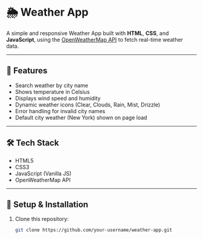 # 🌦️ Weather App

A simple and responsive Weather App built with **HTML**, **CSS**, and **JavaScript**, using the [OpenWeatherMap API](https://openweathermap.org/api) to fetch real-time weather data.

---

## 🚀 Features
- Search weather by city name  
- Shows temperature in Celsius  
- Displays wind speed and humidity  
- Dynamic weather icons (Clear, Clouds, Rain, Mist, Drizzle)  
- Error handling for invalid city names  
- Default city weather (New York) shown on page load  

---

## 🛠️ Tech Stack
- HTML5  
- CSS3  
- JavaScript (Vanilla JS)  
- OpenWeatherMap API  

---

## 📂 Setup & Installation

1. Clone this repository:
   ```bash
   git clone https://github.com/your-username/weather-app.git
